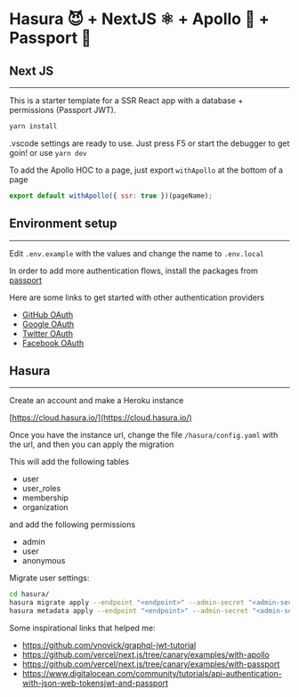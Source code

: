# Hasura 😈 + NextJS ⚛ + Apollo 🚀 + Passport 🔐

## Next JS
---
This is a starter template for a SSR React app with a database + permissions (Passport JWT).


```bash
yarn install
```

.vscode settings are ready to use. Just press F5 or start the debugger to get goin!
or use  `yarn dev`

To add the Apollo HOC to a page, just export `withApollo` at the bottom of a page

``` javascript
export default withApollo({ ssr: true })(pageName);
```

## Environment setup
---
Edit `.env.example` with the values and change the name to `.env.local`

In order to add more authentication flows, install the packages from [passport](http://www.passportjs.org/packages/)

Here are some links to get started with other authentication providers

- [GitHub OAuth](https://docs.github.com/en/free-pro-team@latest/developers/apps/creating-an-oauth-app)
- [Google OAuth](https://developers.google.com/identity/protocols/oauth2)
- [Twitter OAuth](https://developer.twitter.com/en/docs/apps/overview)
- [Facebook OAuth](https://developers.facebook.com/docs/facebook-login/web)

## Hasura
---
Create an account and make a Heroku instance

[https://cloud.hasura.io/](https://cloud.hasura.io/)

Once you have the instance url, change the file `/hasura/config.yaml` with the url, and then you can apply the migration

This will add the following tables
- user
- user_roles
- membership
- organization

and add the following permissions
- admin
- user
- anonymous

Migrate user settings:

```bash
cd hasura/
hasura migrate apply --endpoint "<endpoint>" --admin-secret "<admin-secret>"
hasura metadata apply --endpoint "<endpoint>" --admin-secret "<admin-secret>"
```


Some inspirational links that helped me:
- https://github.com/vnovick/graphql-jwt-tutorial
- https://github.com/vercel/next.js/tree/canary/examples/with-apollo
- https://github.com/vercel/next.js/tree/canary/examples/with-passport
- https://www.digitalocean.com/community/tutorials/api-authentication-with-json-web-tokensjwt-and-passport